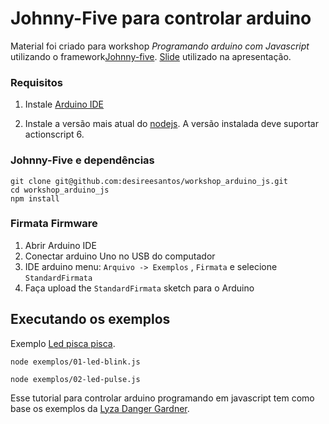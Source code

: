 # Johnny-Five para controlar arduino
Material foi criado para workshop *Programando arduino com Javascript* utilizando o framework[Johnny-five](http://johnny-five.io/). [Slide](http://www.slideshare.net/desisant/programando-arduino-com-javascript-64092303)
utilizado na apresentação.

### Requisitos

1. Instale [Arduino IDE](https://www.arduino.cc/en/Main/Software)

2. Instale a versão mais atual do [nodejs](https://nodejs.org/en/). A versão instalada deve suportar actionscript 6.


### Johnny-Five e dependências

```
git clone git@github.com:desireesantos/workshop_arduino_js.git
cd workshop_arduino_js
npm install
```

### Firmata Firmware

1. Abrir Arduino IDE
2. Conectar arduino Uno no USB do computador
3. IDE arduino menu: `Arquivo -> Exemplos` , `Firmata` e selecione `StandardFirmata`
4. Faça upload the `StandardFirmata` sketch para o Arduino



## Executando os exemplos

Exemplo [Led pisca pisca](https://github.com/desireesantos/workshop_arduino_js/blob/master/exemplos/01-led-blink.js).

```
node exemplos/01-led-blink.js
```

```
node exemplos/02-led-pulse.js
```

Esse tutorial para controlar arduino programando em javascript tem como base os exemplos da [Lyza Danger Gardner](https://github.com/lyzadanger/jsot-johnny-five).

